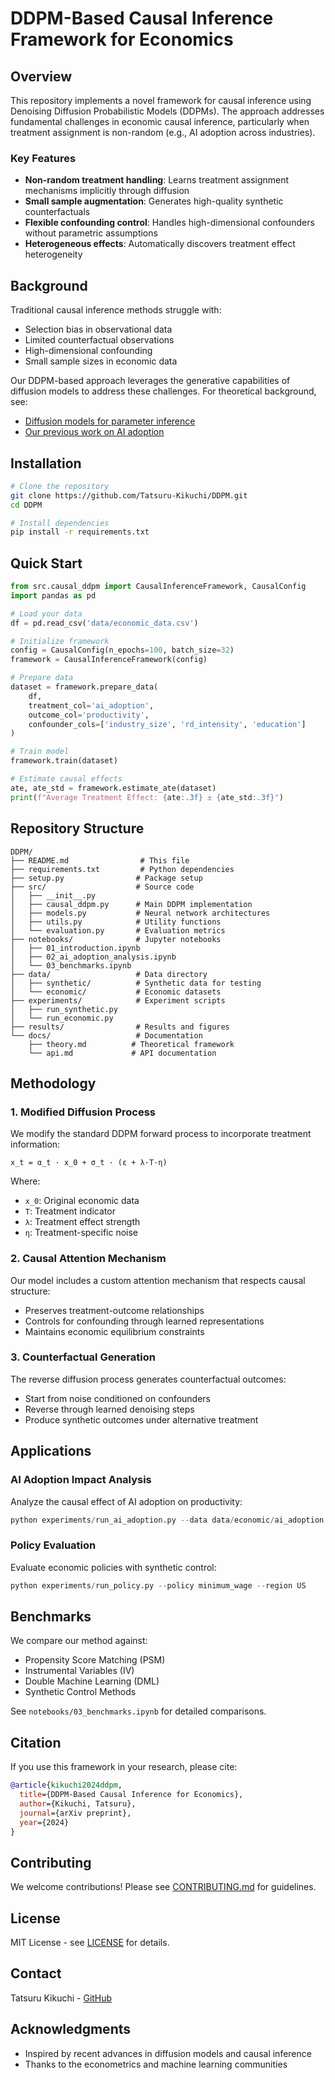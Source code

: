 # DDPM-Based Causal Inference Framework for Economics

## Overview

This repository implements a novel framework for causal inference using Denoising Diffusion Probabilistic Models (DDPMs). The approach addresses fundamental challenges in economic causal inference, particularly when treatment assignment is non-random (e.g., AI adoption across industries).

### Key Features

- **Non-random treatment handling**: Learns treatment assignment mechanisms implicitly through diffusion
- **Small sample augmentation**: Generates high-quality synthetic counterfactuals
- **Flexible confounding control**: Handles high-dimensional confounders without parametric assumptions
- **Heterogeneous effects**: Automatically discovers treatment effect heterogeneity

## Background

Traditional causal inference methods struggle with:
- Selection bias in observational data
- Limited counterfactual observations
- High-dimensional confounding
- Small sample sizes in economic data

Our DDPM-based approach leverages the generative capabilities of diffusion models to address these challenges. For theoretical background, see:
- [Diffusion models for parameter inference](https://journals.aps.org/pre/abstract/10.1103/PhysRevE.111.045302)
- [Our previous work on AI adoption](https://arxiv.org/abs/2507.19911)

## Installation

```bash
# Clone the repository
git clone https://github.com/Tatsuru-Kikuchi/DDPM.git
cd DDPM

# Install dependencies
pip install -r requirements.txt
```

## Quick Start

```python
from src.causal_ddpm import CausalInferenceFramework, CausalConfig
import pandas as pd

# Load your data
df = pd.read_csv('data/economic_data.csv')

# Initialize framework
config = CausalConfig(n_epochs=100, batch_size=32)
framework = CausalInferenceFramework(config)

# Prepare data
dataset = framework.prepare_data(
    df, 
    treatment_col='ai_adoption',
    outcome_col='productivity', 
    confounder_cols=['industry_size', 'rd_intensity', 'education']
)

# Train model
framework.train(dataset)

# Estimate causal effects
ate, ate_std = framework.estimate_ate(dataset)
print(f"Average Treatment Effect: {ate:.3f} ± {ate_std:.3f}")
```

## Repository Structure

```
DDPM/
├── README.md                # This file
├── requirements.txt         # Python dependencies
├── setup.py                # Package setup
├── src/                    # Source code
│   ├── __init__.py
│   ├── causal_ddpm.py      # Main DDPM implementation
│   ├── models.py           # Neural network architectures
│   ├── utils.py            # Utility functions
│   └── evaluation.py       # Evaluation metrics
├── notebooks/              # Jupyter notebooks
│   ├── 01_introduction.ipynb
│   ├── 02_ai_adoption_analysis.ipynb
│   └── 03_benchmarks.ipynb
├── data/                   # Data directory
│   ├── synthetic/          # Synthetic data for testing
│   └── economic/           # Economic datasets
├── experiments/            # Experiment scripts
│   ├── run_synthetic.py
│   └── run_economic.py
├── results/                # Results and figures
└── docs/                   # Documentation
    ├── theory.md          # Theoretical framework
    └── api.md             # API documentation
```

## Methodology

### 1. Modified Diffusion Process

We modify the standard DDPM forward process to incorporate treatment information:

```
x_t = α_t · x_0 + σ_t · (ε + λ·T·η)
```

Where:
- `x_0`: Original economic data
- `T`: Treatment indicator
- `λ`: Treatment effect strength
- `η`: Treatment-specific noise

### 2. Causal Attention Mechanism

Our model includes a custom attention mechanism that respects causal structure:
- Preserves treatment-outcome relationships
- Controls for confounding through learned representations
- Maintains economic equilibrium constraints

### 3. Counterfactual Generation

The reverse diffusion process generates counterfactual outcomes:
- Start from noise conditioned on confounders
- Reverse through learned denoising steps
- Produce synthetic outcomes under alternative treatment

## Applications

### AI Adoption Impact Analysis

Analyze the causal effect of AI adoption on productivity:

```python
python experiments/run_ai_adoption.py --data data/economic/ai_adoption.csv
```

### Policy Evaluation

Evaluate economic policies with synthetic control:

```python
python experiments/run_policy.py --policy minimum_wage --region US
```

## Benchmarks

We compare our method against:
- Propensity Score Matching (PSM)
- Instrumental Variables (IV)
- Double Machine Learning (DML)
- Synthetic Control Methods

See `notebooks/03_benchmarks.ipynb` for detailed comparisons.

## Citation

If you use this framework in your research, please cite:

```bibtex
@article{kikuchi2024ddpm,
  title={DDPM-Based Causal Inference for Economics},
  author={Kikuchi, Tatsuru},
  journal={arXiv preprint},
  year={2024}
}
```

## Contributing

We welcome contributions! Please see [CONTRIBUTING.md](CONTRIBUTING.md) for guidelines.

## License

MIT License - see [LICENSE](LICENSE) for details.

## Contact

Tatsuru Kikuchi - [GitHub](https://github.com/Tatsuru-Kikuchi)

## Acknowledgments

- Inspired by recent advances in diffusion models and causal inference
- Thanks to the econometrics and machine learning communities